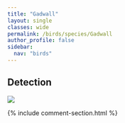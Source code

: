 ```yaml
---
title: "Gadwall"
layout: single
classes: wide
permalink: /birds/species/Gadwall
author_profile: false
sidebar:
  nav: "birds"
---
```


<h2>Detection</h2>

<a href="https://beallen.github.io/DevelopmentWebsite/assets/images/birds/Gadwall/det.jpg">
<img src="https://beallen.github.io/DevelopmentWebsite/assets/images/birds/Gadwall/det.jpg">
</a>

{% include comment-section.html %}
